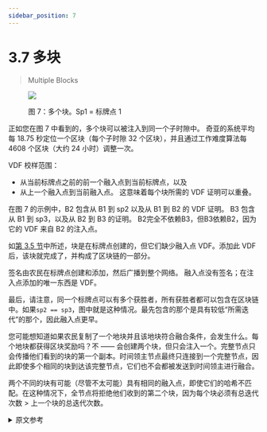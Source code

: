 ```yaml
---
sidebar_position: 7
---
```


# 3.7 多块

> Multiple Blocks

<figure>

![](/img/multiple_blocks.png)

<figcaption>
图 7：多个块。Sp1 = 标牌点 1
</figcaption>
</figure>

正如您在图 7 中看到的，多个块可以被注入到同一个子时隙中。 奇亚的系统平均每 18.75 秒定位一个区块（每个子时隙 32 个区块），并且通过工作难度算法每 4608 个区块（大约 24 小时）调整一次。

VDF 校样范围：
* 从当前标牌点之前的前一个融入点到当前标牌点，以及
* 从上一个融入点到当前融入点。
这意味着每个块所需的 VDF 证明可以重叠。

在图 7 的示例中，B2 包含从 B1 到 sp2 以及从 B1 到 B2 的 VDF 证明。 B3 包含从 B1 到 sp3，以及从 B2 到 B3 的证明。 B2完全不依赖B3，但B3依赖B2，因为它的 VDF 来自 B2 的注入点。

如[第 3.5 节](/docs/03consensus/signage_points_and_infusion_points "Section 3.5: Signage Points and Infusion Points")中所述，块是在标牌点创建的，但它们缺少融入点 VDF。添加此 VDF 后，该块就完成了，并构成了区块链的一部分。

签名由农民在标牌点创建和添加，然后广播到整个网络。
融入点没有签名；在注入点添加的唯一东西是 VDF。

最后，请注意，同一个标牌点可以有多个获胜者，所有获胜者都可以包含在区块链中。如果`sp2 == sp3`，图中就是这种情况。最先包含的那个是具有较低“所需迭代”的那个，因此融入点更早。

您可能想知道如果农民复制了一个地块并且该地块符合融合条件，会发生什么。每个地块都获得区块奖励吗？不 —— 会创建两个块，但只会注入一个。完整节点只会传播他们看到的块的第一个副本。时间领主节点最终只连接到一个完整节点，因此即使多个相同的块到达该完整节点，它们也不会都被发送到时间领主进行融合。

两个不同的块有可能（尽管不太可能）具有相同的融入点，即使它们的哈希不匹配。在这种情况下，全节点将拒绝他们收到的第二个块，因为每个块必须有总迭代次数 > 上一个块的总迭代次数。

<details>
<summary>原文参考</summary>

<figure>

![](/img/multiple_blocks.png)

<figcaption>
Figure 7: multiple blocks. Sp1 = signage points 1
</figcaption>
</figure>

As you can see in Figure 7, multiple blocks can get infused into the same sub-slot. Chia’s system targets one block every 18.75 seconds on average (32 blocks per sub-slot), and this is adjusted every 4608 blocks (around 24 hours) through the work difficulty algorithm.

VDF proofs span:
* from the previous infusion point before the current signage point to the current signage point, and
* from the previous infusion point to the current infusion point.
This means that the VDF proofs required for each block can overlap. 

In the example in Figure 7, B2 contains a VDF proof from B1 to sp2, and from B1 to B2. B3 contains a proof from B1 to sp3, and from B2 to B3. B2 does not depend at all on B3, but B3 depends on B2, since its VDF is from B2’s infusion point. 

As discussed in [Section 3.5](/docs/03consensus/signage_points_and_infusion_points "Section 3.5: Signage Points and Infusion Points"), the blocks get created at the signage points, but they are missing the infusion point VDF. Once this VDF is added, the block is finished, and forms part of the blockchain. 

The signatures get created and added by the farmers at the signage points, and broadcast to the whole network.
There are no signatures at the infusion point; the only things added at the infusion point are the VDFs. 

Finally, note that there can be multiple winners at the same signage point, all of which can be included into the blockchain. That would be the case in the diagram, if `sp2 == sp3`. The one which gets included first is the one with the lower `required_iters`, and thus earlier infusion point.

You may be wondering what happens if a farmer makes a copy of a plot and the plot becomes eligible for infusion. Do the plots each win a block reward? No -- two blocks get created, but only one will be infused. The full nodes will only propagate the first copy of the block they see. The timelord node is ultimately connected to exactly one full node, so even if multiple identical blocks make it to that full node, they will not both be sent to the timelord for infusion.

It is possible (albeit very unlikely) for two non-identical blocks to have the same infusion point, even though their hashes don't match. In this case, the full nodes will reject the second block they receive because each block must have total_iters > prev block total_iters. 

</details>

